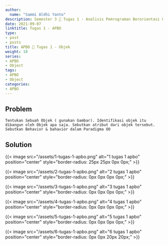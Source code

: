 ```yaml
---
author:
  name: "Sammi Aldhi Yanto"
description: Semester 3 📓 Tugas 1 - Analisis Pemrograman Berorientasi Objek
date: 2021-09-07
linktitle: Tugas 1 - APBO 
type:
- post
- posts
title: APBO 📓 Tugas 1 - Objek
weight: 10
series:
- APBO
- Object
tags:
- APBO
- Object
categories:
- APBO
---
```


## Problem
    Tentukan Sebuah Objek ( gunakan Gambar). Identifikasi objek itu dibangun oleh Objek apa saja. Sebutkan atribut dari objek tersebut. Sebutkan Behavior & bahavior dalam Paradigma OO

## Solution

{{< image src="/assets/1-tugas-1-apbo.png" alt="1 tugas 1 apbo" position="center" style="border-radius: 25px 25px 0px 0px;" >}}


{{< image src="/assets/2-tugas-1-apbo.png" alt="2 tugas 1 apbo" position="center" style="border-radius: 0px 0px 0px 0px;" >}}


{{< image src="/assets/3-tugas-1-apbo.png" alt="3 tugas 1 apbo" position="center" style="border-radius: 0px 0px 0px 0px;" >}}


{{< image src="/assets/4-tugas-1-apbo.png" alt="4 tugas 1 apbo" position="center" style="border-radius: 0px 0px 0px 0px;" >}}


{{< image src="/assets/5-tugas-1-apbo.png" alt="5 tugas 1 apbo" position="center" style="border-radius: 0px 0px 0px 0px;" >}}


{{< image src="/assets/6-tugas-1-apbo.png" alt="6 tugas 1 apbo" position="center" style="border-radius: 0px 0px 20px 20px;" >}}

